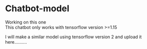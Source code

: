 # Chatbot-model
Working on this one<br>
This chatbot only works with tensorflow version >=1.15<br>

I will make a similar model using tensorflow version 2 and upload it here..........
